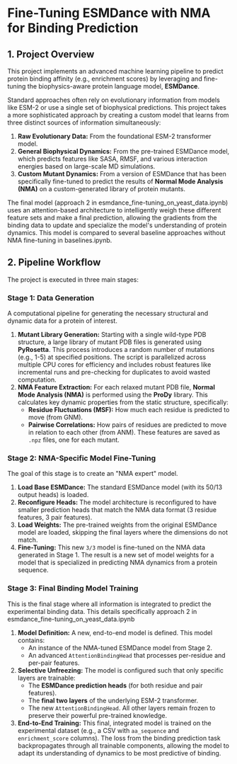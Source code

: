 # Fine-Tuning ESMDance with NMA for Binding Prediction

## 1. Project Overview

This project implements an advanced machine learning pipeline to predict protein binding affinity (e.g., enrichment scores) by leveraging and fine-tuning the biophysics-aware protein language model, **ESMDance**.

Standard approaches often rely on evolutionary information from models like ESM-2 or use a single set of biophysical predictions. This project takes a more sophisticated approach by creating a custom model that learns from three distinct sources of information simultaneously:

1. **Raw Evolutionary Data:** From the foundational ESM-2 transformer model.
2. **General Biophysical Dynamics:** From the pre-trained ESMDance model, which predicts features like SASA, RMSF, and various interaction energies based on large-scale MD simulations.
3. **Custom Mutant Dynamics:** From a version of ESMDance that has been specifically fine-tuned to predict the results of **Normal Mode Analysis (NMA)** on a custom-generated library of protein mutants.

The final model (approach 2 in esmdance_fine-tuning_on_yeast_data.ipynb) uses an attention-based architecture to intelligently weigh these different feature sets and make a final prediction, allowing the gradients from the binding data to update and specialize the model's understanding of protein dynamics. This model is compared to several baseline approaches without NMA fine-tuning in baselines.ipynb.

## 2. Pipeline Workflow

The project is executed in three main stages:

### Stage 1: Data Generation

A computational pipeline for generating the necessary structural and dynamic data for a protein of interest.

1. **Mutant Library Generation:** Starting with a single wild-type PDB structure, a large library of mutant PDB files is generated using **PyRosetta**. This process introduces a random number of mutations (e.g., 1-5) at specified positions. The script is parallelized across multiple CPU cores for efficiency and includes robust features like incremental runs and pre-checking for duplicates to avoid wasted computation.
2. **NMA Feature Extraction:** For each relaxed mutant PDB file, **Normal Mode Analysis (NMA)** is performed using the **ProDy** library. This calculates key dynamic properties from the static structure, specifically:
   - **Residue Fluctuations (MSF):** How much each residue is predicted to move (from GNM).
   - **Pairwise Correlations:** How pairs of residues are predicted to move in relation to each other (from ANM). These features are saved as `.npz` files, one for each mutant.

### Stage 2: NMA-Specific Model Fine-Tuning

The goal of this stage is to create an "NMA expert" model.

1. **Load Base ESMDance:** The standard ESMDance model (with its 50/13 output heads) is loaded.
2. **Reconfigure Heads:** The model architecture is reconfigured to have smaller prediction heads that match the NMA data format (3 residue features, 3 pair features).
3. **Load Weights:** The pre-trained weights from the original ESMDance model are loaded, skipping the final layers where the dimensions do not match.
4. **Fine-Tuning:** This new `3/3` model is fine-tuned on the NMA data generated in Stage 1. The result is a new set of model weights for a model that is specialized in predicting NMA dynamics from a protein sequence.

### Stage 3: Final Binding Model Training

This is the final stage where all information is integrated to predict the experimental binding data. This details specifically approach 2 in esmdance_fine-tuning_on_yeast_data.ipynb

1. **Model Definition:** A new, end-to-end model is defined. This model contains:
   - An instance of the NMA-tuned ESMDance model from Stage 2.
   - An advanced `AttentionBindingHead` that processes per-residue and per-pair features.
2. **Selective Unfreezing:** The model is configured such that only specific layers are trainable:
   - The **ESMDance prediction heads** (for both residue and pair features).
   - The **final two layers** of the underlying ESM-2 transformer.
   - The new `AttentionBindingHead`. All other layers remain frozen to preserve their powerful pre-trained knowledge.
3. **End-to-End Training:** This final, integrated model is trained on the experimental dataset (e.g., a CSV with `aa_sequence` and `enrichment_score` columns). The loss from the binding prediction task backpropagates through all trainable components, allowing the model to adapt its understanding of dynamics to be most predictive of binding.
